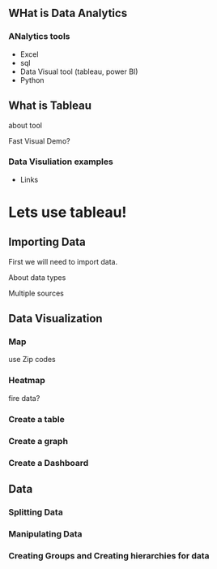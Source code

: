 

## WHat is Data Analytics

### ANalytics tools 

- Excel
- sql
- Data Visual tool (tableau, power BI)
- Python

## What is Tableau
about tool

Fast Visual Demo?

### Data Visuliation examples

- Links



# Lets use tableau!

## Importing Data

First we will need to import data. 

About data types

Multiple sources

## Data Visualization

### Map
use Zip codes

### Heatmap
fire data?

###  Create a table

### Create a graph

### Create a Dashboard
 
## Data 

### Splitting Data

### Manipulating Data

###  Creating Groups and Creating hierarchies for data







